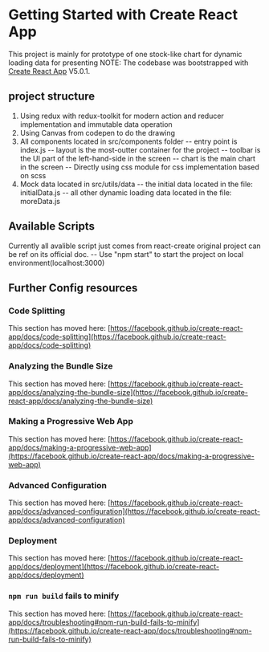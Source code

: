 # Getting Started with Create React App
This project is mainly for prototype of one stock-like chart for dynamic loading data for presenting
NOTE: The codebase was bootstrapped with [Create React App](https://github.com/facebook/create-react-app) V5.0.1.

## project structure
1. Using redux with redux-toolkit for modern action and reducer implementation and immutable data operation
2. Using Canvas from codepen to do the drawing
3. All components located in src/components folder
   -- entry point is index.js
   -- layout is the most-outter container for the project
   -- toolbar is the UI part of the left-hand-side in the screen
   -- chart is the main chart in the screen
   -- Directly using css module for css implementation based on scss
4. Mock data located in src/utils/data 
   -- the initial data located in the file: initialData.js
   -- all other dynamic loading data located in the file: moreData.js


## Available Scripts

Currently all avalible script just comes from react-create original project can be ref on its official doc.
  -- Use "npm start" to start the project on local environment(localhost:3000)



## Further Config resources

### Code Splitting

This section has moved here: [https://facebook.github.io/create-react-app/docs/code-splitting](https://facebook.github.io/create-react-app/docs/code-splitting)

### Analyzing the Bundle Size

This section has moved here: [https://facebook.github.io/create-react-app/docs/analyzing-the-bundle-size](https://facebook.github.io/create-react-app/docs/analyzing-the-bundle-size)

### Making a Progressive Web App

This section has moved here: [https://facebook.github.io/create-react-app/docs/making-a-progressive-web-app](https://facebook.github.io/create-react-app/docs/making-a-progressive-web-app)

### Advanced Configuration

This section has moved here: [https://facebook.github.io/create-react-app/docs/advanced-configuration](https://facebook.github.io/create-react-app/docs/advanced-configuration)

### Deployment

This section has moved here: [https://facebook.github.io/create-react-app/docs/deployment](https://facebook.github.io/create-react-app/docs/deployment)

### `npm run build` fails to minify

This section has moved here: [https://facebook.github.io/create-react-app/docs/troubleshooting#npm-run-build-fails-to-minify](https://facebook.github.io/create-react-app/docs/troubleshooting#npm-run-build-fails-to-minify)
